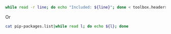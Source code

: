 ```bash
while read -r line; do echo "Included: ${line}"; done < toolbox.headers
```

Or
```bash
cat pip-packages.list|while read l; do echo ${l}; done
```
